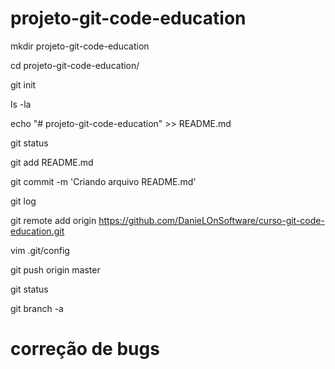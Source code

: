 # projeto-git-code-education

mkdir projeto-git-code-education

cd projeto-git-code-education/

git init

ls -la

echo "# projeto-git-code-education" >> README.md

git status

git add README.md

git commit -m 'Criando arquivo README.md'

git log

git remote add origin https://github.com/DanieLOnSoftware/curso-git-code-education.git

vim .git/config

git push origin master

git status

git branch -a


# correção de bugs 
